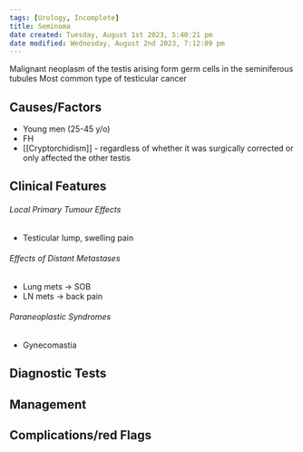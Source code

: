 ```yaml
---
tags: [Urology, Incomplete]
title: Seminoma
date created: Tuesday, August 1st 2023, 5:40:21 pm
date modified: Wednesday, August 2nd 2023, 7:12:09 pm
---
```



Malignant neoplasm of the testis arising form germ cells in the seminiferous tubules
Most common type of testicular cancer

## Causes/Factors

- Young men (25-45 y/o)
- FH
- [[Cryptorchidism]] - regardless of whether it was surgically corrected or only affected the other testis

## Clinical Features

###### Local Primary Tumour Effects

- Testicular lump, swelling pain

###### Effects of Distant Metastases

- Lung mets -> SOB
- LN mets -> back pain

###### Paraneoplastic Syndromes

- Gynecomastia

## Diagnostic Tests

## Management

## Complications/red Flags
